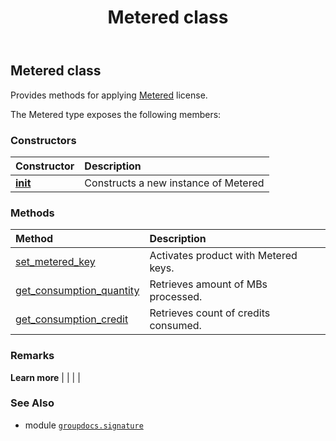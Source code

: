 ﻿---
title: Metered class
second_title: GroupDocs.Signature for Python via .NET API References
description: 
type: docs
url: /python-net/groupdocs.signature/metered/
is_root: false
weight: 40
---

## Metered class

Provides methods for applying [Metered](https://purchase.groupdocs.com/faqs/licensing/metered) license.



The Metered type exposes the following members:

### Constructors
| Constructor | Description |
| :- | :- |
| [__init__](/signature/python-net/groupdocs.signature/metered/__init__/#) | Constructs a new instance of Metered |


### Methods
| Method | Description |
| :- | :- |
| [set_metered_key](/signature/python-net/groupdocs.signature/metered/set_metered_key/#str-str) | Activates product with Metered keys. |
| [get_consumption_quantity](/signature/python-net/groupdocs.signature/metered/get_consumption_quantity/#) | Retrieves amount of MBs processed. |
| [get_consumption_credit](/signature/python-net/groupdocs.signature/metered/get_consumption_credit/#) | Retrieves count of credits consumed. |



### Remarks 


**Learn more** |
|
 |
 |

### See Also
* module [`groupdocs.signature`](..)
